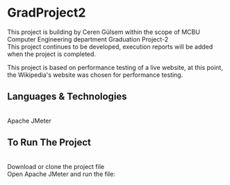 # GradProject2

This project is building by Ceren Gülsem within the scope of MCBU Computer Engineering department Graduation Project-2
<br>This project continues to be developed, execution reports will be added when the project is completed.

This project is based on performance testing of a live website, at this point, the Wikipedia's website was chosen for performance testing.

## Languages & Technologies
<br>Apache JMeter</br>

## To Run The Project
<br>Download or clone the project file</br>Open Apache JMeter and run the file:
